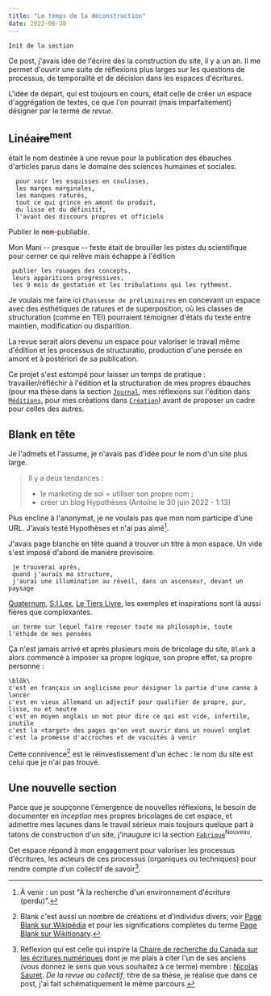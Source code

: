 ```yaml
---
title: "Le temps de la déconstruction"
date: 2022-06-30
---
```


`Init de la section`

Ce post, j'avais idée de l'écrire dès la construction du site, il y a un an. Il me permet d'ouvrir une suite de réflexions plus larges sur les questions de processus, de temporalité et de décision dans les espaces d'écritures. 

L'idée de départ, qui est toujours en cours, était celle de créer un espace d'aggrégation de textes, ce que l'on pourrait (mais imparfaitement) désigner par le terme de *revue*. 

## Linéa<s>ire</s><sup><b>ment</b></sup>

était le nom destinée à une revue pour la publication des ébauches d'articles parus dans le domaine des sciences humaines et sociales. 

      pour voir les esquisses en coulisses, 
      les marges marginales, 
      les manques raturés, 
      tout ce qui grince en amont du produit, 
      du lisse et du définitif, 
      l'avant des discours propres et officiels

Publier le <strike style='color:rgb(196, 43, 94);'><span style='color:black'>non-</span></strike>publiable. 

Mon Mani -- presque -- feste était de brouiller les pistes du scientifique pour cerner ce qui relève mais échappe à l'édition

     publier les rouages des concepts, 
     leurs apparitions progressives, 
     les 9 mois de gestation et les tribulations qui les rythment.

Je voulais me faire ici `Chasseuse de préliminaires` en concevant un espace avec des esthétiques de ratures et de superposition, où les classes de structuration (comme en TEI) pourraient témoigner d'états du texte entre maintien, modification ou disparition. 

La revue serait alors devenu un espace pour valoriser le travail même d'édition et les processus de structuratio, production d'une pensée en amont et à postériori de sa publication. 

Ce projet s'est estompé pour laisser un temps de pratique : travailler/réfléchir à l'édition et la structuration de mes propres ébauches (pour ma thèse dans la section [`Journal`](https://blank.blue/recherche/), mes réflexions sur l'édition dans [`Méditions`](https://blank.blue/meditions/), pour mes créations dans [`Création`](https://blank.blue/creations/)) avant de proposer un cadre pour celles des autres. 

## Blank en tête

Je l'admets et l'assume, je n'avais pas d'idée pour le nom d'un site plus large. 

>Il y a deux tendances :
> - le marketing de soi = utiliser son propre nom ;
> - créer un blog Hypothèses 
> (Antoine le 30 juin 2022 - 1:13)

Plus encline à l'anonymat, je ne voulais pas que mon nom participe d'une URL.
J'avais testé Hypothèses et n'ai pas aimé[^3].

J'avais page blanche en tête quand à trouver un titre à mon espace. Un vide s'est imposé d'abord de manière provisoire. 

     je trouverai après,
     quand j'aurais ma structure,
     j'aurai une illumination au réveil, dans un ascenseur, devant un paysage

[Quaternum](https://www.quaternum.net/), [S.I.Lex](https://scinfolex.com/), [Le Tiers Livre](https://www.tierslivre.net/), les exemples et inspirations sont là aussi fières que complexantes.

     un terme sur lequel faire reposer toute ma philosophie, toute l'éthide de mes pensées

Ça n'est jamais arrivé et après plusieurs mois de bricolage du site, `Blank` a alors commencé à imposer sa propre logique, son propre effet, sa propre personne : 

    \blɑ̃k\
    c'est en français un anglicisme pour désigner la partie d'une canne à lancer
    c'est en vieux allemand un adjectif pour qualifier de propre, pur, lisse, nu et neutre
    c'est en moyen anglais un mot pour dire ce qui est vide, infertile, inutile
    c'est la <target> des pages qu'on veut ouvrir dans un nouvel onglet
    c'est la promesse d'accroches et de vacuités à venir

Cette connivence[^1] est le réinvestissement d'un échec : le nom du site est celui que je n'ai pas trouvé. 

## Une nouvelle section 

Parce que je soupçonne l'émergence de nouvelles réflexions, le besoin de documenter en *inception* mes propres bricolages de cet espace, et admettre mes lacunes dans le travail sérieux mais toujours quelque part à tatons de construction d'un site, j'inaugure ici la section [`Fabrique`](https://blank.blue/fabrique/)<sup>Nouveau</sup>. 

Cet espace répond à mon engagement pour valoriser les processus d'écritures, les acteurs de ces processus (organiques ou techniques) pour rendre compte d'un collectif de savoir[^2]. 

[^1]: Blank c'est aussi un nombre de créations et d'individus divers, voir [Page Blank sur Wikipédia](https://fr.wikipedia.org/wiki/Blank) et pour les significations complètes du terme [Page Blank sur Wikitionary](https://fr.wiktionary.org/wiki/blank).

[^2]: Réflexion qui est celle qui inspire la [Chaire de recherche du Canada sur les écritures numériques](https://ecrituresnumeriques.ca/fr/) dont je me plais à citer l'un de ses anciens (vous donnez le sens que vous souhaitez à ce terme) membre : [Nicolas Sauret](https://these.nicolassauret.net/1.0/revueespace.html). *De la revue au collectif*, titre de sa thèse, je réalise que dans ce post, j'ai fait schématiquement le même parcours.

[^3]: À venir : un post "À la recherche d'un environnement d'écriture (perdu)".